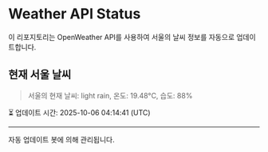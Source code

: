 
# Weather API Status

이 리포지토리는 OpenWeather API를 사용하여 서울의 날씨 정보를 자동으로 업데이트합니다.

## 현재 서울 날씨
> 서울의 현재 날씨: light rain, 온도: 19.48°C, 습도: 88%

⏳ 업데이트 시간: 2025-10-06 04:14:41 (UTC)

---
자동 업데이트 봇에 의해 관리됩니다.

